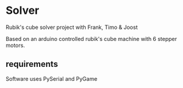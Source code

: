 # Solver
Rubik's cube solver project with Frank, Timo & Joost

Based on an arduino controlled rubik's cube machine with 6 stepper motors.

requirements
------------

Software uses PySerial and PyGame
